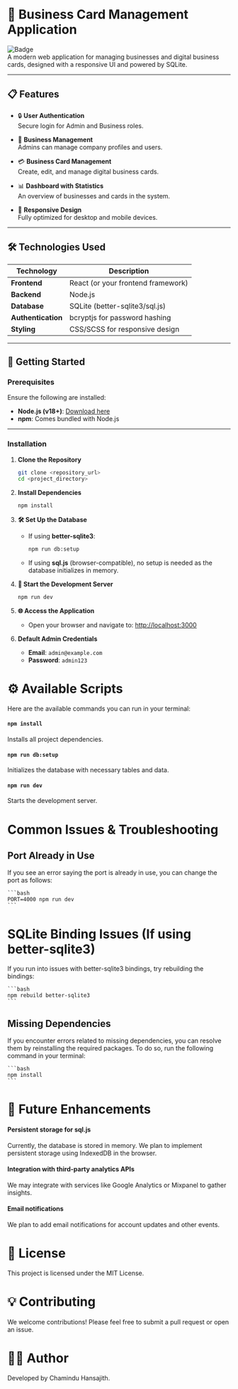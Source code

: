 # 🌟 Business Card Management Application  

![Badge](https://img.shields.io/badge/version-1.0.0-brightgreen)  
A modern web application for managing businesses and digital business cards, designed with a responsive UI and powered by SQLite.

---

## 📋 Features  

- 🔒 **User Authentication**  
  Secure login for Admin and Business roles.  

- 🏢 **Business Management**  
  Admins can manage company profiles and users.  

- 💳 **Business Card Management**  
  Create, edit, and manage digital business cards.  

- 📊 **Dashboard with Statistics**  
  An overview of businesses and cards in the system.  

- 📱 **Responsive Design**  
  Fully optimized for desktop and mobile devices.  

---

## 🛠️ Technologies Used  

| **Technology**      | **Description**                          |
|----------------------|------------------------------------------|
| **Frontend**         | React (or your frontend framework)       |
| **Backend**          | Node.js                                 |
| **Database**         | SQLite (better-sqlite3/sql.js)          |
| **Authentication**   | bcryptjs for password hashing           |
| **Styling**          | CSS/SCSS for responsive design          |

---

## 🚀 Getting Started  

### Prerequisites  

Ensure the following are installed:  

- **Node.js (v18+)**: [Download here](https://nodejs.org/)  
- **npm**: Comes bundled with Node.js  

---

### Installation

1. **Clone the Repository**

    ```bash
    git clone <repository_url>
    cd <project_directory>
    ```

2. **Install Dependencies**

    ```bash
    npm install
    ```

3. **🛠️ Set Up the Database**

    - If using **better-sqlite3**:

      ```bash
      npm run db:setup
      ```

    - If using **sql.js** (browser-compatible), no setup is needed as the database initializes in memory.

4. **🚀 Start the Development Server**

    ```bash
    npm run dev
    ```

5. **🌐 Access the Application**
    - Open your browser and navigate to: [http://localhost:3000](http://localhost:3000)

6. **Default Admin Credentials**
    - **Email**: `admin@example.com`
    - **Password**: `admin123`

# ⚙️ Available Scripts

Here are the available commands you can run in your terminal:

#### `npm install`
Installs all project dependencies.

#### `npm run db:setup`
Initializes the database with necessary tables and data.

#### `npm run dev`
Starts the development server.

# Common Issues & Troubleshooting

## Port Already in Use
If you see an error saying the port is already in use, you can change the port as follows:

    ```bash
    PORT=4000 npm run dev
    ```
# SQLite Binding Issues (If using better-sqlite3)

If you run into issues with better-sqlite3 bindings, try rebuilding the bindings:

    ```bash
    npm rebuild better-sqlite3
    ```
## Missing Dependencies

If you encounter errors related to missing dependencies, you can resolve them by reinstalling the required packages. To do so, run the following command in your terminal:

    ```bash
    npm install
    ```
# 🎯 Future Enhancements

#### Persistent storage for sql.js
Currently, the database is stored in memory. We plan to implement persistent storage using IndexedDB in the browser.

#### Integration with third-party analytics APIs
We may integrate with services like Google Analytics or Mixpanel to gather insights.

#### Email notifications
We plan to add email notifications for account updates and other events.

# 📄 License
This project is licensed under the MIT License.

# 💡 Contributing
We welcome contributions! Please feel free to submit a pull request or open an issue.

# 🧑‍💻 Author
Developed by Chamindu Hansajith.

